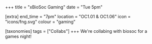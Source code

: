+++
title = "xBioSoc Gaming"
date = "Tue 5pm"

[extra]
end_time = "7pm"
location = "OC1.01 & OC1.06"
icon = "icons/fng.svg"
colour = "gaming"

[taxonomies]
tags = ["Collabs"]
+++
We're collabing with biosoc for a games night!